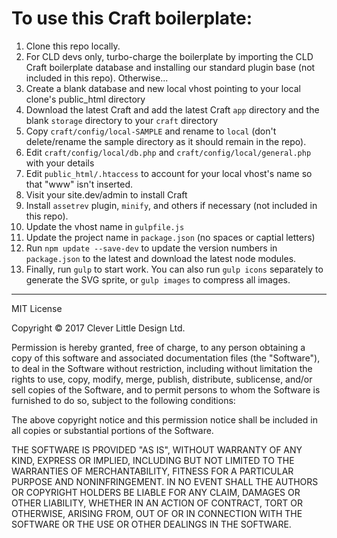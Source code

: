 To use this Craft boilerplate:
====================================

1. Clone this repo locally.
1. For CLD devs only, turbo-charge the boilerplate by importing the CLD Craft boilerplate database and installing our standard plugin base (not included in this repo). Otherwise...
1. Create a blank database and new local vhost pointing to your local clone's public_html directory
1. Download the latest Craft and add the latest Craft `app` directory and the blank `storage` directory to your `craft` directory
1. Copy `craft/config/local-SAMPLE` and rename to `local` (don't delete/rename the sample directory as it should remain in the repo).
1. Edit `craft/config/local/db.php` and `craft/config/local/general.php` with your details
1. Edit `public_html/.htaccess` to account for your local vhost's name so that "www" isn't inserted.
1. Visit your site.dev/admin to install Craft
1. Install `assetrev` plugin, `minify`, and others if necessary (not included in this repo).
1. Update the vhost name in `gulpfile.js`
1. Update the project name in `package.json` (no spaces or captial letters)
1. Run `npm update --save-dev` to update the version numbers in `package.json` to the latest and download the latest node modules.
1. Finally, run `gulp` to start work. You can also run `gulp icons` separately to generate the SVG sprite, or `gulp images` to compress all images.

-------------------------------------------

MIT License

Copyright &copy; 2017 Clever Little Design Ltd.

Permission is hereby granted, free of charge, to any person obtaining a copy
of this software and associated documentation files (the "Software"), to deal
in the Software without restriction, including without limitation the rights
to use, copy, modify, merge, publish, distribute, sublicense, and/or sell
copies of the Software, and to permit persons to whom the Software is
furnished to do so, subject to the following conditions:

The above copyright notice and this permission notice shall be included in all
copies or substantial portions of the Software.

THE SOFTWARE IS PROVIDED "AS IS", WITHOUT WARRANTY OF ANY KIND, EXPRESS OR
IMPLIED, INCLUDING BUT NOT LIMITED TO THE WARRANTIES OF MERCHANTABILITY,
FITNESS FOR A PARTICULAR PURPOSE AND NONINFRINGEMENT. IN NO EVENT SHALL THE
AUTHORS OR COPYRIGHT HOLDERS BE LIABLE FOR ANY CLAIM, DAMAGES OR OTHER
LIABILITY, WHETHER IN AN ACTION OF CONTRACT, TORT OR OTHERWISE, ARISING FROM,
OUT OF OR IN CONNECTION WITH THE SOFTWARE OR THE USE OR OTHER DEALINGS IN THE
SOFTWARE.